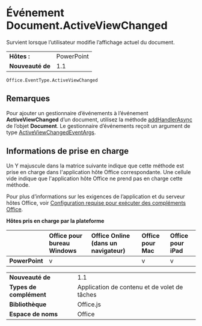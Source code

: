 
# <a name="documentactiveviewchanged-event"></a>Événement Document.ActiveViewChanged
Survient lorsque l’utilisateur modifie l’affichage actuel du document.

|||
|:-----|:-----|
|**Hôtes :**|PowerPoint|
|**Nouveauté de**|1.1|

```
Office.EventType.ActiveViewChanged
```


## <a name="remarks"></a>Remarques

Pour ajouter un gestionnaire d’événements à l’événement **ActiveViewChanged** d’un document, utilisez la méthode [addHandlerAsync](../../reference/shared/document.addhandlerasync.md) de l’objet **Document**. Le gestionnaire d’événements reçoit un argument de type [ActiveViewChangedEventArgs](../../reference/shared/document.activeviewchangedeventargs.md).


## <a name="support-details"></a>Informations de prise en charge


Un Y majuscule dans la matrice suivante indique que cette méthode est prise en charge dans l'application hôte Office correspondante. Une cellule vide indique que l'application hôte Office ne prend pas en charge cette méthode.

Pour plus d’informations sur les exigences de l’application et du serveur hôtes Office, voir [Configuration requise pour exécuter des compléments Office](../../docs/overview/requirements-for-running-office-add-ins.md).


**Hôtes pris en charge par la plateforme**


||**Office pour bureau Windows**|**Office Online (dans un navigateur)**|**Office pour Mac**|**Office pour iPad**|
|:-----|:-----|:-----|:-----|:-----|
|**PowerPoint**|v||v|v|

|||
|:-----|:-----|
|**Nouveauté de**|1.1|
|**Types de complément**|Application de contenu et de volet de tâches|
|**Bibliothèque**|Office.js|
|**Espace de noms**|Office|

